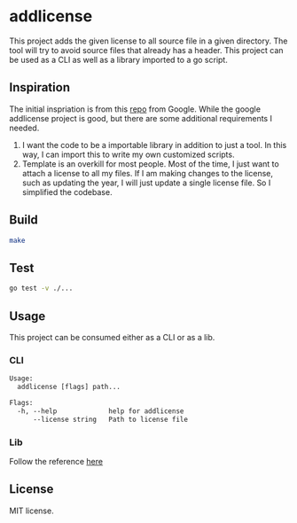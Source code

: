 # addlicense
This project adds the given license to all source file in a given directory.
The tool will try to avoid source files that already has a header. This
project can be used as a CLI as well as a library imported to a go script.

## Inspiration
The initial inspriation is from this
[repo](https://github.com/google/addlicense) from Google. While the google
addlicense project is good, but there are some additional requirements I
needed.

1. I want the code to be a importable library in addition to just a tool. In
this way, I can import this to write my own customized scripts. 
2. Template is an overkill for most people. Most of the time, I just want to
attach a license to all my files. If I am making changes to the license, such
as updating the year, I will just update a single license file. So I
simplified the codebase.

## Build
```bash
make
```

## Test
```bash
go test -v ./...
```

## Usage
This project can be consumed either as a CLI or as a lib.

### CLI

```txt
Usage:
  addlicense [flags] path...

Flags:
  -h, --help             help for addlicense
      --license string   Path to license file
```

### Lib

Follow the reference [here](https://pkg.go.dev/mod/github.com/yihuaf/addlicense)

## License

MIT license.